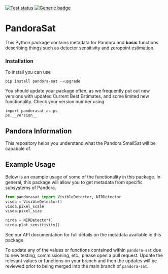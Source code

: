 <a href="https://github.com/pandoramission/pandora-sat/actions/workflows/tests.yml"><img src="https://github.com/pandoramission/pandora-sat/workflows/pytest/badge.svg" alt="Test status"/></a> [![Generic badge](https://img.shields.io/badge/documentation-live-blue.svg)](https://pandoramission.github.io/pandora-sat/)

# PandoraSat

This Python package contains metadata for Pandora and **basic** functions describing things such as detector sensitivity and zeropoint estimation.

### Installation

To install you can use

```
pip install pandora-sat --upgrade
```

You should update your package often, as we frequently put out new versions with updated Current Best Estimates, and some limited new functionality. Check your version number using

```
import pandorasat as ps
ps.__version__
```

## Pandora Information

This repository helps you understand what the Pandora SmallSat will be capabale of.

## Example Usage

Below is an example usage of some of the functionality in this package. In general, this package will allow you to get metadata from specific subsystems of Pandora.

```python
from pandorasat import VisibleDetector, NIRDetector
visda = VisibleDetector()
visda.pixel_scale
visda.pixel_size

nirda = NIRDetector()
nirda.plot_sensitivity()
```

See our API documentation for full details on the metadata available in this package.

To update any of the values or functions contained within `pandora-sat` due to new testing, commissioning, etc., please open a pull request. Update the relevant values or functions on your branch and then the updates will be reviewed prior to being merged into the main branch of `pandora-sat`.
